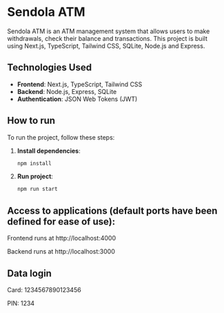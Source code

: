 # Sendola ATM

Sendola ATM is an ATM management system that allows users to make withdrawals, check their balance and transactions. This project is built using Next.js, TypeScript, Tailwind CSS, SQLite, Node.js and Express.

## Technologies Used

- **Frontend**: Next.js, TypeScript, Tailwind CSS
- **Backend**: Node.js, Express, SQLite
- **Authentication**: JSON Web Tokens (JWT)

## How to run

To run the project, follow these steps:

1. **Install dependencies**:
   ```bash
   npm install
   ```
   
2. **Run project**:
   ```bash
   npm run start
   ```

## Access to applications (default ports have been defined for ease of use):

Frontend runs at http://localhost:4000

Backend runs at http://localhost:3000

## **Data login**

Card: 1234567890123456

PIN: 1234
